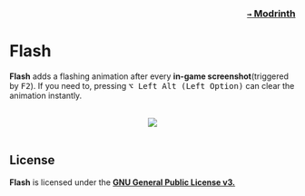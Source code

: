 ### <p align=right>[`→` Modrinth](https://modrinth.com/mod/flash)</p>

# Flash

**Flash** adds a flashing animation after every **in-game screenshot**(triggered by <kbd>F2</kbd>). If you need to, pressing <kbd>⌥ Left Alt (Left Option)</kbd> can clear the animation instantly.

<br />
<div align="center">
  <picture>
    <source
      media="(prefers-color-scheme: dark)"
      srcset="https://github.com/KrLite/Mod.Flash/blob/artwork/content/night.gif?raw=true"
     />
    <img src="https://github.com/KrLite/Mod.Flash/blob/artwork/content/day.gif?raw=true" />
  </picture>
</div>
<br />

## License

**Flash** is licensed under the **[GNU General Public License v3.](LICENSE)**
